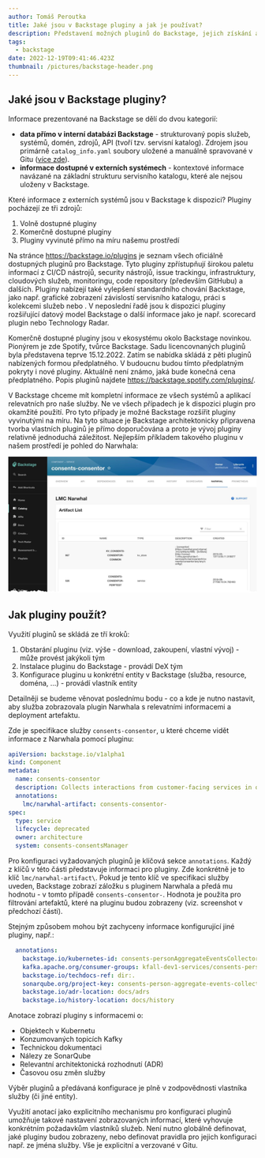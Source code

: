 ```yaml
---
author: Tomáš Peroutka
title: Jaké jsou v Backstage pluginy a jak je používat?
description: Představení možných pluginů do Backstage, jejich získání a použití.
tags:
  - backstage
date: 2022-12-19T09:41:46.423Z
thumbnail: /pictures/backstage-header.png
---
```

## Jaké jsou v Backstage pluginy?

Informace prezentované na Backstage se dělí do dvou kategorií:

* **data přímo v interní databázi Backstage** - strukturovaný popis služeb, systémů, domén, zdrojů, API (tvoří tzv. servisní katalog). Zdrojem jsou primárně `catalog_info.yaml` soubory uložené a manuálně spravované v Gitu ([více zde](https://engineering-blog.service.prod-internal.consul/blogs/2022-12-07-kde-jsou-ulo%C5%BEen%C3%A9-informace-zobrazovan%C3%A9-na-backstage/)). 
* **informace dostupné v externích systémech** - kontextové informace navázané na základní strukturu servisního katalogu, které ale nejsou uloženy v Backstage.

Které informace z externích systémů jsou v Backstage k dispozici?
Pluginy pocházejí ze tři zdrojů:

1. Volně dostupné pluginy
2. Komerčně dostupné pluginy 
3. Pluginy vyvinuté přímo na míru našemu prostředí

Na stránce https://backstage.io/plugins je seznam všech oficiálně dostupných pluginů pro Backstage. Tyto pluginy zpřístupňují širokou paletu informací z CI/CD nástrojů, security nástrojů, issue trackingu, infrastruktury, cloudových služeb, monitoringu, code repository (především GitHubu) a dalších. Pluginy nabízejí také vylepšení standardního chování Backstage, jako např. grafické zobrazení závislostí servisního katalogu, práci s kolekcemi služeb nebo . V neposlední řadě jsou k dispozici pluginy rozšiřující datový model Backstage o další informace jako je např. scorecard plugin nebo Technology Radar.

Komerčně dostupné pluginy jsou v ekosystému okolo Backstage novinkou. Pionýrem je zde Spotify, tvůrce Backstage. Sadu licencovnaných pluginů byla představena teprve 15.12.2022. Zatím se nabídka skládá z pěti pluginů nabízených formou předplatného. V budoucnu budou tímto předplatným pokryty i nové pluginy. Aktuálně není známo, jaká bude konečná cena předplatného. Popis pluginů najdete https://backstage.spotify.com/plugins/.

V Backstage chceme mít kompletní informace ze všech systémů a aplikací relevatních pro naše služby. Ne ve všech případech je k dispozici plugin pro okamžité použití. Pro tyto případy je možné Backstage rozšířit pluginy vyvinutými na míru. Na tyto situace je Backstage architektonicky připravena tvorba vlastních pluginů je přímo doporučována a proto je vývoj pluginy relativně jednoduchá záležitost. Nejlepším příkladem takového pluginu v našem prostředí je pohled do Narwhala:

![Narwhal Plugin](/pictures/backstage-narwhal-plugin.jpg)

## Jak pluginy použít?

Využití pluginů se skládá ze tří kroků:

1. Obstarání pluginu (viz. výše - download, zakoupení, vlastní vývoj) - může provést jakýkoli tým
2. Instalace pluginu do Backstage - provádí DeX tým
3. Konfigurace pluginu u konkrétní entity v Backstage (služba, resource, doména, ...) - provádí vlastník entity 

Detailněji se budeme věnovat poslednímu bodu - co a kde je nutno nastavit, aby služba zobrazovala plugin Narwhala s relevatními informacemi a deployment artefaktu.

Z﻿de je specifikace služby `consents-consentor`, u které chceme vidět informace z Narwhala pomocí pluginu:

```yaml
apiVersion: backstage.io/v1alpha1
kind: Component
metadata:
  name: consents-consentor
  description: Collects interactions from customer-facing services in other domains. The entry point into the Consents domain.
  annotations:
    lmc/narwhal-artifact: consents-consentor-
spec:
  type: service
  lifecycle: deprecated
  owner: architecture
  system: consents-consentsManager
```

P﻿ro konfiguraci vyžadovaných pluginů je klíčová sekce `annotations`. Každý z klíčů v této části představuje informaci pro pluginy. Zde konkrétně je to klíč `lmc/narwhal-artifact\`. Pokud je tento klíč ve specifikaci služby uveden, Backstage zobrazí záložku s pluginem Narwhala a předá mu hodnotu - v tomto případě `consents-consentor-`. Hodnota je použita pro filtrování artefaktů, které na pluginu budou zobrazeny (viz. screenshot v předchozí části).

S﻿tejným způsobem mohou být zachyceny informace konfigurující jiné pluginy, např.:

```yaml
  annotations:
    backstage.io/kubernetes-id: consents-personAggregateEventsCollector
    kafka.apache.org/consumer-groups: kfall-dev1-services/consents-personAggregateEventsCollector-common-stable
    backstage.io/techdocs-ref: dir:.
    sonarqube.org/project-key: consents-person-aggregate-events-collector
    backstage.io/adr-location: docs/adrs
    backstage.io/history-location: docs/history
```

A﻿notace zobrazí pluginy s informacemi o: 

* O﻿bjektech v Kubernetu
* K﻿onzumovaných topicích Kafky
* T﻿echnickou dokumentaci
* N﻿álezy ze SonarQube
* R﻿elevantní architektonická rozhodnutí (ADR)
* Č﻿asovou osu změn služby

V﻿ýběr pluginů a předávaná konfigurace je plně v zodpovědnosti vlastníka služby (či jiné entity).

V﻿yužití anotací jako explicitního mechanismu pro konfiguraci pluginů umožňuje takové nastavení zobrazovaných informací, které vyhovuje konkrétním požadavkům vlastníků služeb. Není nutno globálně definovat, jaké pluginy budou zobrazeny, nebo definovat pravidla pro jejich konfiguraci např. ze jména služby. Vše je explicitní a verzované v Gitu.

